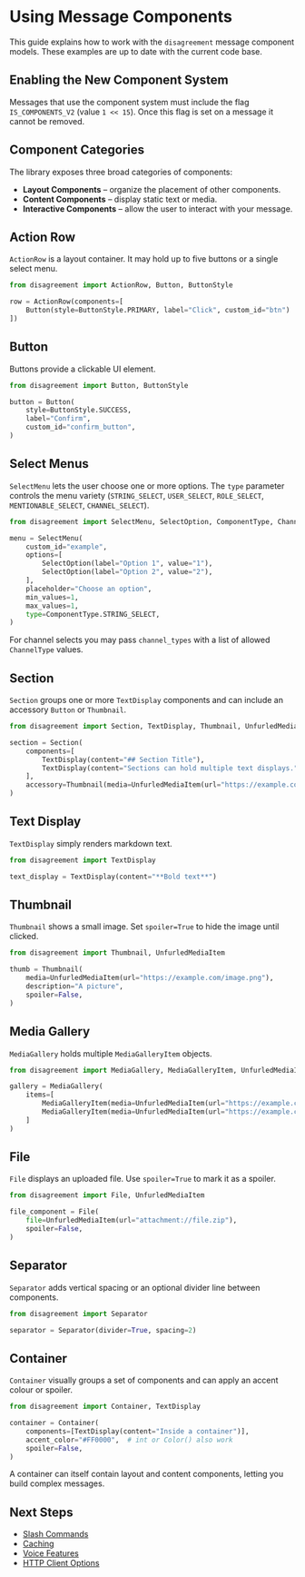 # Using Message Components

This guide explains how to work with the `disagreement` message component models. These examples are up to date with the current code base.

## Enabling the New Component System

Messages that use the component system must include the flag `IS_COMPONENTS_V2` (value `1 << 15`). Once this flag is set on a message it cannot be removed.

## Component Categories

The library exposes three broad categories of components:

- **Layout Components** – organize the placement of other components.
- **Content Components** – display static text or media.
- **Interactive Components** – allow the user to interact with your message.

## Action Row

`ActionRow` is a layout container. It may hold up to five buttons or a single select menu.

```python
from disagreement import ActionRow, Button, ButtonStyle

row = ActionRow(components=[
    Button(style=ButtonStyle.PRIMARY, label="Click", custom_id="btn")
])
```

## Button

Buttons provide a clickable UI element.

```python
from disagreement import Button, ButtonStyle

button = Button(
    style=ButtonStyle.SUCCESS,
    label="Confirm",
    custom_id="confirm_button",
)
```

## Select Menus

`SelectMenu` lets the user choose one or more options. The `type` parameter controls the menu variety (`STRING_SELECT`, `USER_SELECT`, `ROLE_SELECT`, `MENTIONABLE_SELECT`, `CHANNEL_SELECT`).

```python
from disagreement import SelectMenu, SelectOption, ComponentType, ChannelType

menu = SelectMenu(
    custom_id="example",
    options=[
        SelectOption(label="Option 1", value="1"),
        SelectOption(label="Option 2", value="2"),
    ],
    placeholder="Choose an option",
    min_values=1,
    max_values=1,
    type=ComponentType.STRING_SELECT,
)
```

For channel selects you may pass `channel_types` with a list of allowed `ChannelType` values.

## Section

`Section` groups one or more `TextDisplay` components and can include an accessory `Button` or `Thumbnail`.

```python
from disagreement import Section, TextDisplay, Thumbnail, UnfurledMediaItem

section = Section(
    components=[
        TextDisplay(content="## Section Title"),
        TextDisplay(content="Sections can hold multiple text displays."),
    ],
    accessory=Thumbnail(media=UnfurledMediaItem(url="https://example.com/img.png")),
)
```

## Text Display

`TextDisplay` simply renders markdown text.

```python
from disagreement import TextDisplay

text_display = TextDisplay(content="**Bold text**")
```

## Thumbnail

`Thumbnail` shows a small image. Set `spoiler=True` to hide the image until clicked.

```python
from disagreement import Thumbnail, UnfurledMediaItem

thumb = Thumbnail(
    media=UnfurledMediaItem(url="https://example.com/image.png"),
    description="A picture",
    spoiler=False,
)
```

## Media Gallery

`MediaGallery` holds multiple `MediaGalleryItem` objects.

```python
from disagreement import MediaGallery, MediaGalleryItem, UnfurledMediaItem

gallery = MediaGallery(
    items=[
        MediaGalleryItem(media=UnfurledMediaItem(url="https://example.com/1.png")),
        MediaGalleryItem(media=UnfurledMediaItem(url="https://example.com/2.png")),
    ]
)
```

## File

`File` displays an uploaded file. Use `spoiler=True` to mark it as a spoiler.

```python
from disagreement import File, UnfurledMediaItem

file_component = File(
    file=UnfurledMediaItem(url="attachment://file.zip"),
    spoiler=False,
)
```

## Separator

`Separator` adds vertical spacing or an optional divider line between components.

```python
from disagreement import Separator

separator = Separator(divider=True, spacing=2)
```

## Container

`Container` visually groups a set of components and can apply an accent colour or spoiler.

```python
from disagreement import Container, TextDisplay

container = Container(
    components=[TextDisplay(content="Inside a container")],
    accent_color="#FF0000",  # int or Color() also work
    spoiler=False,
)
```

A container can itself contain layout and content components, letting you build complex messages.


## Next Steps

- [Slash Commands](slash_commands.md)
- [Caching](caching.md)
- [Voice Features](voice_features.md)
- [HTTP Client Options](http_client.md)

